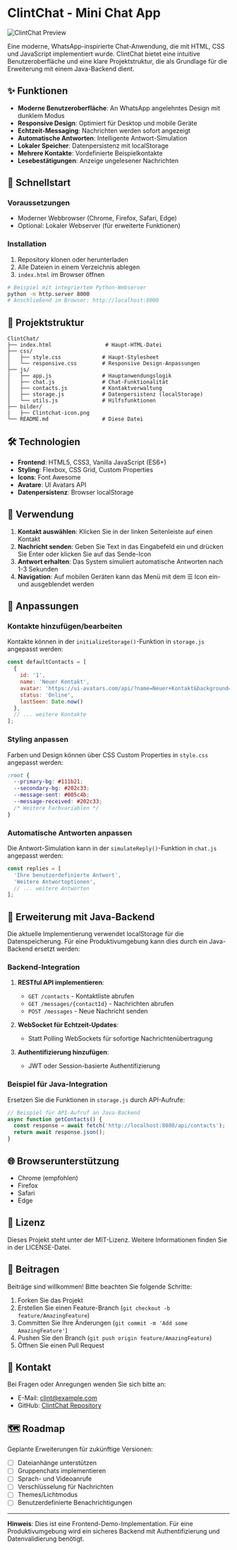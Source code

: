 # ClintChat - Mini Chat App

![ClintChat Preview](bilder/Clintchat-icon.png)

Eine moderne, WhatsApp-inspirierte Chat-Anwendung, die mit HTML, CSS und JavaScript implementiert wurde. ClintChat bietet eine intuitive Benutzeroberfläche und eine klare Projektstruktur, die als Grundlage für die Erweiterung mit einem Java-Backend dient.

## ✨ Funktionen

- **Moderne Benutzeroberfläche**: An WhatsApp angelehntes Design mit dunklem Modus
- **Responsive Design**: Optimiert für Desktop und mobile Geräte
- **Echtzeit-Messaging**: Nachrichten werden sofort angezeigt
- **Automatische Antworten**: Intelligente Antwort-Simulation
- **Lokaler Speicher**: Datenpersistenz mit localStorage
- **Mehrere Kontakte**: Vordefinierte Beispielkontakte
- **Lesebestätigungen**: Anzeige ungelesener Nachrichten

## 🚀 Schnellstart

### Voraussetzungen

- Moderner Webbrowser (Chrome, Firefox, Safari, Edge)
- Optional: Lokaler Webserver (für erweiterte Funktionen)

### Installation

1. Repository klonen oder herunterladen
2. Alle Dateien in einem Verzeichnis ablegen
3. `index.html` im Browser öffnen

```bash
# Beispiel mit integriertem Python-Webserver
python -m http.server 8000
# Anschließend im Browser: http://localhost:8000
```

## 📁 Projektstruktur

```
ClintChat/
├── index.html                 # Haupt-HTML-Datei
├── css/
│   ├── style.css             # Haupt-Stylesheet
│   └── responsive.css        # Responsive Design-Anpassungen
├── js/
│   ├── app.js                # Hauptanwendungslogik
│   ├── chat.js               # Chat-Funktionalität
│   ├── contacts.js           # Kontaktverwaltung
│   ├── storage.js            # Datenpersistenz (localStorage)
│   └── utils.js              # Hilfsfunktionen
├── bilder/
|   ├── Clintchat-icon.png
└── README.md                 # Diese Datei
```

## 🛠️ Technologien

- **Frontend**: HTML5, CSS3, Vanilla JavaScript (ES6+)
- **Styling**: Flexbox, CSS Grid, Custom Properties
- **Icons**: Font Awesome
- **Avatare**: UI Avatars API
- **Datenpersistenz**: Browser localStorage

## 📱 Verwendung

1. **Kontakt auswählen**: Klicken Sie in der linken Seitenleiste auf einen Kontakt
2. **Nachricht senden**: Geben Sie Text in das Eingabefeld ein und drücken Sie Enter oder klicken Sie auf das Sende-Icon
3. **Antwort erhalten**: Das System simuliert automatische Antworten nach 1-3 Sekunden
4. **Navigation**: Auf mobilen Geräten kann das Menü mit dem ☰ Icon ein- und ausgeblendet werden

## 🔧 Anpassungen

### Kontakte hinzufügen/bearbeiten

Kontakte können in der `initializeStorage()`-Funktion in `storage.js` angepasst werden:

```javascript
const defaultContacts = [
  {
    id: '1',
    name: 'Neuer Kontakt',
    avatar: 'https://ui-avatars.com/api/?name=Neuer+Kontakt&background=random',
    status: 'Online',
    lastSeen: Date.now()
  },
  // ... weitere Kontakte
];
```

### Styling anpassen

Farben und Design können über CSS Custom Properties in `style.css` angepasst werden:

```css
:root {
  --primary-bg: #111b21;
  --secondary-bg: #202c33;
  --message-sent: #005c4b;
  --message-received: #202c33;
  /* Weitere Farbvariablen */
}
```

### Automatische Antworten anpassen

Die Antwort-Simulation kann in der `simulateReply()`-Funktion in `chat.js` angepasst werden:

```javascript
const replies = [
  'Ihre benutzerdefinierte Antwort',
  'Weitere Antwortoptionen',
  // ... weitere Antworten
];
```

## 🧩 Erweiterung mit Java-Backend

Die aktuelle Implementierung verwendet localStorage für die Datenspeicherung. Für eine Produktivumgebung kann dies durch ein Java-Backend ersetzt werden:

### Backend-Integration

1. **RESTful API implementieren**:
   - `GET /contacts` - Kontaktliste abrufen
   - `GET /messages/{contactId}` - Nachrichten abrufen
   - `POST /messages` - Neue Nachricht senden

2. **WebSocket für Echtzeit-Updates**:
   - Statt Polling WebSockets für sofortige Nachrichtenübertragung

3. **Authentifizierung hinzufügen**:
   - JWT oder Session-basierte Authentifizierung

### Beispiel für Java-Integration

Ersetzen Sie die Funktionen in `storage.js` durch API-Aufrufe:

```javascript
// Beispiel für API-Aufruf an Java-Backend
async function getContacts() {
  const response = await fetch('http://localhost:8080/api/contacts');
  return await response.json();
}
```

## 🌐 Browserunterstützung

- Chrome (empfohlen)
- Firefox
- Safari
- Edge

## 📄 Lizenz

Dieses Projekt steht unter der MIT-Lizenz. Weitere Informationen finden Sie in der LICENSE-Datei.

## 🤝 Beitragen

Beiträge sind willkommen! Bitte beachten Sie folgende Schritte:

1. Forken Sie das Projekt
2. Erstellen Sie einen Feature-Branch (`git checkout -b feature/AmazingFeature`)
3. Committen Sie Ihre Änderungen (`git commit -m 'Add some AmazingFeature'`)
4. Pushen Sie den Branch (`git push origin feature/AmazingFeature`)
5. Öffnen Sie einen Pull Request

## 📧 Kontakt

Bei Fragen oder Anregungen wenden Sie sich bitte an:

- E-Mail: clint@example.com
- GitHub: [ClintChat Repository](https://github.com/Clintbr/ClintChat/)

## 🗺️ Roadmap

Geplante Erweiterungen für zukünftige Versionen:

- [ ] Dateianhänge unterstützen
- [ ] Gruppenchats implementieren
- [ ] Sprach- und Videoanrufe
- [ ] Verschlüsselung für Nachrichten
- [ ] Themes/Lichtmodus
- [ ] Benutzerdefinierte Benachrichtigungen

---

**Hinweis**: Dies ist eine Frontend-Demo-Implementation. Für eine Produktivumgebung wird ein sicheres Backend mit Authentifizierung und Datenvalidierung benötigt.

